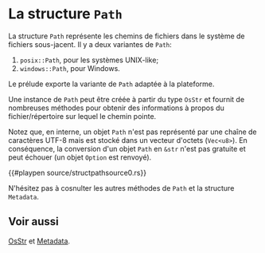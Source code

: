 # La structure `Path`

La structure `Path` représente les chemins de fichiers dans le système de fichiers sous-jacent. Il y a deux variantes de `Path`:

1. `posix::Path`, pour les systèmes UNIX-like;
2. `windows::Path`, pour Windows.

Le prélude exporte la variante de `Path` adaptée à la plateforme.

Une instance de `Path` peut être créée à partir du type `OsStr` et fournit de nombreuses méthodes pour obtenir des informations à propos du fichier/répertoire sur lequel le chemin pointe.

Notez que, en interne, un objet `Path` n'est pas représenté par une chaîne de caractères UTF-8 mais est stocké dans un vecteur d'octets (`Vec<u8>`). En conséquence, la conversion d'un objet `Path` en `&str` n'est pas gratuite et peut échouer (un objet `Option` est renvoyé).

{{#playpen source/structpathsource0.rs}}

N'hésitez pas à cosnulter les autres méthodes de `Path` et la structure `Metadata`.

## Voir aussi

[OsStr][doc_osstr] et [Metadata][doc_metadata].

[doc_osstr]: https://doc.rust-lang.org/std/ffi/struct.OsStr.html
[doc_metadata]: https://doc.rust-lang.org/std/fs/struct.Metadata.html
